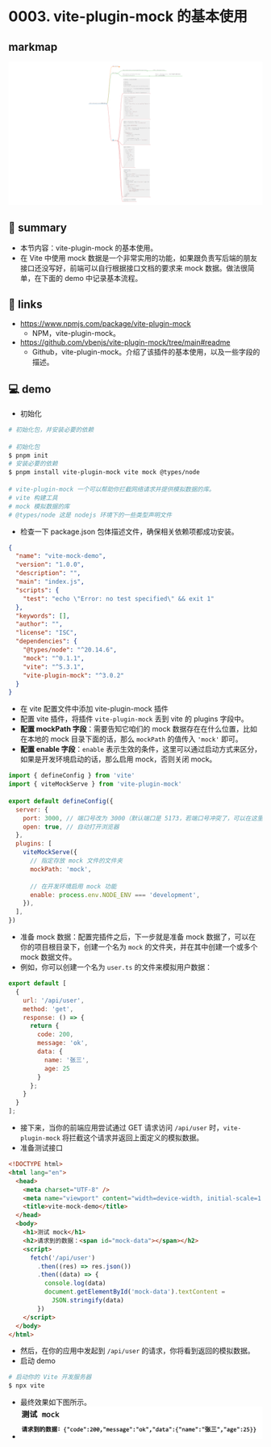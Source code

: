 # 0003. vite-plugin-mock 的基本使用

## markmap

![](md-imgs/markmap.png)


## 📝 summary <!-- markmap: foldAll -->

- 本节内容：vite-plugin-mock 的基本使用。
- 在 Vite 中使用 mock 数据是一个非常实用的功能，如果跟负责写后端的朋友接口还没写好，前端可以自行根据接口文档的要求来 mock 数据。做法很简单，在下面的 demo 中记录基本流程。

## 🔗 links

- https://www.npmjs.com/package/vite-plugin-mock
  - NPM，vite-plugin-mock。
- https://github.com/vbenjs/vite-plugin-mock/tree/main#readme
  - Github，vite-plugin-mock。介绍了该插件的基本使用，以及一些字段的描述。

## 💻 demo

- 初始化

```bash
# 初始化包，并安装必要的依赖

# 初始化包
$ pnpm init
# 安装必要的依赖
$ pnpm install vite-plugin-mock vite mock @types/node

# vite-plugin-mock 一个可以帮助你拦截网络请求并提供模拟数据的库。
# vite 构建工具
# mock 模拟数据的库
# @types/node 这是 nodejs 环境下的一些类型声明文件
```

- 检查一下 package.json 包体描述文件，确保相关依赖项都成功安装。

```json
{
  "name": "vite-mock-demo",
  "version": "1.0.0",
  "description": "",
  "main": "index.js",
  "scripts": {
    "test": "echo \"Error: no test specified\" && exit 1"
  },
  "keywords": [],
  "author": "",
  "license": "ISC",
  "dependencies": {
    "@types/node": "^20.14.6",
    "mock": "^0.1.1",
    "vite": "^5.3.1",
    "vite-plugin-mock": "^3.0.2"
  }
}
```

- 在 vite 配置文件中添加 vite-plugin-mock 插件
- 配置 vite 插件，将插件 `vite-plugin-mock` 丢到 vite 的 plugins 字段中。
- **配置 mockPath 字段**：需要告知它咱们的 mock 数据存在在什么位置，比如在本地的 mock 目录下面的话，那么 `mockPath` 的值传入 `'mock'` 即可。
- **配置 enable 字段**：`enable` 表示生效的条件，这里可以通过启动方式来区分，如果是开发环境启动的话，那么启用 mock，否则关闭 mock。

```javascript
import { defineConfig } from 'vite'
import { viteMockServe } from 'vite-plugin-mock'

export default defineConfig({
  server: {
    port: 3000, // 端口号改为 3000（默认端口是 5173，若端口号冲突了，可以在这里自定义端口）
    open: true, // 自动打开浏览器
  },
  plugins: [
    viteMockServe({
      // 指定存放 mock 文件的文件夹
      mockPath: 'mock',

      // 在开发环境启用 mock 功能
      enable: process.env.NODE_ENV === 'development',
    }),
  ],
})
```

- 准备 mock 数据：配置完插件之后，下一步就是准备 mock 数据了，可以在你的项目根目录下，创建一个名为 `mock` 的文件夹，并在其中创建一个或多个 mock 数据文件。
- 例如，你可以创建一个名为 `user.ts` 的文件来模拟用户数据：

```javascript
export default [
  {
    url: '/api/user',
    method: 'get',
    response: () => {
      return {
        code: 200,
        message: 'ok',
        data: {
          name: '张三',
          age: 25
        }
      };
    }
  }
];
```

- 接下来，当你的前端应用尝试通过 GET 请求访问 `/api/user` 时，`vite-plugin-mock` 将拦截这个请求并返回上面定义的模拟数据。
- 准备测试接口

```html
<!DOCTYPE html>
<html lang="en">
  <head>
    <meta charset="UTF-8" />
    <meta name="viewport" content="width=device-width, initial-scale=1.0" />
    <title>vite-mock-demo</title>
  </head>
  <body>
    <h1>测试 mock</h1>
    <h2>请求到的数据：<span id="mock-data"></span></h2>
    <script>
      fetch('/api/user')
        .then((res) => res.json())
        .then((data) => {
          console.log(data)
          document.getElementById('mock-data').textContent =
            JSON.stringify(data)
        })
    </script>
  </body>
</html>
```

- 然后，在你的应用中发起到 `/api/user` 的请求，你将看到返回的模拟数据。
- 启动 demo

```bash
# 启动你的 Vite 开发服务器
$ npx vite
```

- 最终效果如下图所示。
- ![](md-imgs/2024-10-17-21-35-45.png)

